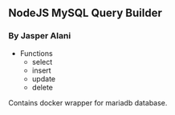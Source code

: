 ## NodeJS MySQL Query Builder
### By Jasper Alani

- Functions
    - select
    - insert
    - update
    - delete
    
Contains docker wrapper for mariadb database.